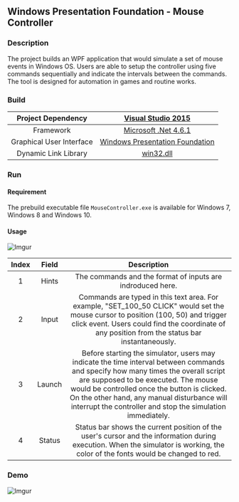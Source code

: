 ## Windows Presentation Foundation - Mouse Controller
### Description
The project builds an WPF application that would simulate a set of mouse events in Windows OS. Users are able to setup the controller using five commands sequentially and indicate the intervals between the commands. The tool is designed for automation in games and routine works.


### Build
|Project Dependency|[Visual Studio 2015](https://docs.microsoft.com/zh-tw/visualstudio/productinfo/vs2015-sysrequirements-vs#vs)|
|:-:|:-:|
|Framework|[Microsoft .Net 4.6.1](https://support.microsoft.com/zh-tw/help/3102436/the-net-framework-4-6-1-offline-installer-for-windows)|
|Graphical User Interface|[Windows Presentation Foundation](https://docs.microsoft.com/zh-tw/dotnet/framework/wpf/getting-started/walkthrough-my-first-wpf-desktop-application)|
|Dynamic Link Library|[win32.dll](https://www.dll-files.com/win32.dll.html)|


### Run
#### Requirement
The prebuild executable file `MouseController.exe` is available for Windows 7, Windows 8 and Windows 10.


#### Usage
![Imgur](https://i.imgur.com/cP0PGib.png)

|Index|Field|Description|
|:-:|:-:|:-:|
|1|Hints|The commands and the format of inputs are indroduced here.|
|2|Input|Commands are typed in this text area. For example, "SET_100_50 CLICK" would set the mouse cursor to position (100, 50) and trigger click event. Users could find the coordinate of any position from the status bar instantaneously.|
|3|Launch|Before starting the simulator, users may indicate the time interval between commands and specify how many times the overall script are supposed to be executed. The mouse would be controlled once the button is clicked. On the other hand, any manual disturbance will interrupt the controller and stop the simulation immediately.|
|4|Status|Status bar shows the current position of the user's cursor and the information during execution. When the simulator is working, the color of the fonts would be changed to red.|


### Demo
![Imgur](https://i.imgur.com/qpUNGWx.gif)

